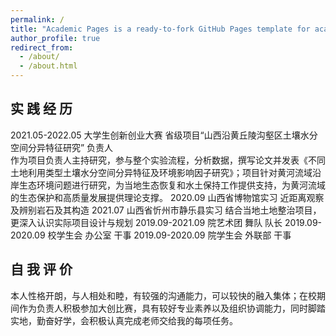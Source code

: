 ```yaml
---
permalink: /
title: "Academic Pages is a ready-to-fork GitHub Pages template for academic personal websites"
author_profile: true
redirect_from: 
  - /about/
  - /about.html
---
```


## 实 践 经 历

2021.05-2022.05
大学生创新创业大赛  省级项目“山西沿黄丘陵沟壑区土壤水分空间分异特征研究”   负责人   
作为项目负责人主持研究，参与整个实验流程，分析数据，撰写论文并发表《不同土地利用类型土壤水分空间分异特征及环境影响因子研究》；项目针对黄河流域沿岸生态环境问题进行研究，为当地生态恢复和水土保持工作提供支持，为黄河流域的生态保护和高质量发展提供理论支撑。
2020.09
山西省博物馆实习 
近距离观察及辨别岩石及其构造
2021.07
山西省忻州市静乐县实习 
结合当地土地整治项目，更深入认识实际项目设计与规划
2019.09-2021.09
院艺术团 舞队 队长 
2019.09-2020.09
校学生会 办公室 干事 
2019.09-2020.09
院学生会 外联部 干事 

## 自 我 评 价

本人性格开朗，与人相处和睦，有较强的沟通能力，可以较快的融入集体；在校期间作为负责人积极参加大创比赛，具有较好专业素养以及组织协调能力，同时脚踏实地，勤奋好学，会积极认真完成老师交给我的每项任务。
